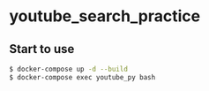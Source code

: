# youtube_search_practice

## Start to use

```bash
$ docker-compose up -d --build
$ docker-compose exec youtube_py bash 
```

